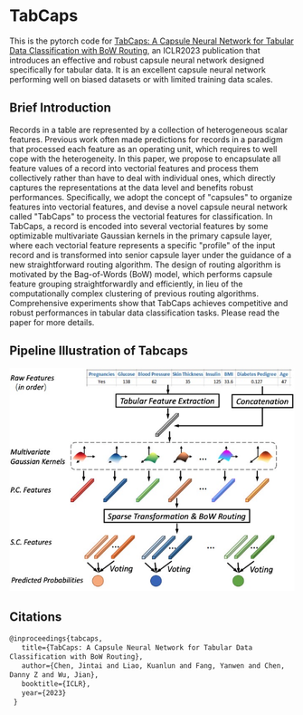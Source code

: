 # TabCaps
This is the pytorch code for [TabCaps: A Capsule Neural Network for Tabular Data Classification with BoW Routing](https://openreview.net/pdf?id=OgbtSLESnI), an ICLR2023 publication that introduces an effective and robust capsule neural network designed specifically for tabular data. It is an excellent capsule neural network performing well on biased datasets or with limited training data scales.

## Brief Introduction
Records in a table are represented by a collection of heterogeneous scalar features. Previous work often made predictions for records in a paradigm that processed each feature as an operating unit, which requires to well cope with the heterogeneity. In this paper, we propose to encapsulate all feature values of a record into vectorial features and process them collectively rather than have to deal with individual ones, which directly captures the representations at the data level and benefits robust performances. Specifically, we adopt the concept of "capsules" to organize features into vectorial features, and devise a novel capsule neural network called "TabCaps" to process the vectorial features for classification. In TabCaps, a record is encoded into several vectorial features by some optimizable multivariate Gaussian kernels in the primary capsule layer, where each vectorial feature represents a specific "profile" of the input record and is transformed into senior capsule layer under the guidance of a new straightforward routing algorithm. The design of routing algorithm is motivated by the Bag-of-Words (BoW) model, which performs capsule feature grouping straightforwardly and efficiently, in lieu of the computationally complex clustering of previous routing algorithms. Comprehensive experiments show that TabCaps achieves competitive and robust performances in tabular data classification tasks. Please read the paper for more details.
## Pipeline Illustration of Tabcaps
![Tabcaps processing an tabular sample](https://github.com/WhatAShot/TabCaps/blob/main/tabcaps.jpg)

## Citations
```
@inproceedings{tabcaps, 
   title={TabCaps: A Capsule Neural Network for Tabular Data Classification with BoW Routing}, 
   author={Chen, Jintai and Liao, Kuanlun and Fang, Yanwen and Chen, Danny Z and Wu, Jian}, 
   booktitle={ICLR}, 
   year={2023}
 }
 ```
